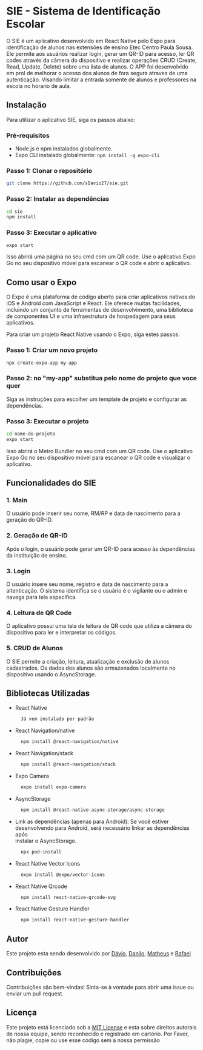 # SIE - Sistema de Identificação Escolar

O SIE é um aplicativo desenvolvido em React Native pelo Expo para identificação de alunos nas extensões de ensino Etec Centro Paula Sousa. Ele permite aos usuários realizar login, gerar um QR-ID para acesso, ler QR codes através da câmera do dispositivo e realizar operações CRUD (Create, Read, Update, Delete) sobre uma lista de alunos. O APP foi desenvolvido em prol de melhorar o acesso dos alunos de fora segura atraves de uma autenticação. Visando limitar a entrada somente de alunos e professores na escola no horario de aula.

## Instalação

Para utilizar o aplicativo SIE, siga os passos abaixo:

### Pré-requisitos

- Node.js e npm instalados globalmente.
- Expo CLI instalado globalmente: `npm install -g expo-cli`

### Passo 1: Clonar o repositório

```bash
git clone https://github.com/sDavio27/sie.git
```

### Passo 2: Instalar as dependências

```bash
cd sie
npm install
```

### Passo 3: Executar o aplicativo

```bash
expo start
```

Isso abrirá uma página no seu cmd com um QR code. Use o aplicativo Expo Go no seu dispositivo móvel para escanear o QR code e abrir o aplicativo.

## Como usar o Expo

O Expo é uma plataforma de código aberto para criar aplicativos nativos do iOS e Android com JavaScript e React. Ele oferece muitas facilidades, incluindo um conjunto de ferramentas de desenvolvimento, uma biblioteca de componentes UI e uma infraestrutura de hospedagem para seus aplicativos.

Para criar um projeto React Native usando o Expo, siga estes passos:

### Passo 1: Criar um novo projeto

```bash
npx create-expo-app my-app
```

### Passo 2: no "my-app" substitua pelo nome do projeto que voce quer


Siga as instruções para escolher um template de projeto e configurar as dependências.

### Passo 3: Executar o projeto

```bash
cd nome-do-projeto
expo start
```

Isso abrirá o Metro Bundler no seu cmd com um QR code. Use o aplicativo Expo Go no seu dispositivo móvel para escanear o QR code e visualizar o aplicativo.

## Funcionalidades do SIE

### 1. Main

O usuário pode inserir seu nome, RM/RP e data de nascimento para a geração do QR-ID.

### 2. Geração de QR-ID

Após o login, o usuário pode gerar um QR-ID para acesso às dependências da instituição de ensino.

### 3. Login

O usuário insere seu nome, registro e data de nascimento para a altenticação. O sistema identifica se o usuário é o vigilante ou o admin e navega para tela especifica.

### 4. Leitura de QR Code

O aplicativo possui uma tela de leitura de QR code que utiliza a câmera do dispositivo para ler e interpretar os códigos.

### 5. CRUD de Alunos

O SIE permite a criação, leitura, atualização e exclusão de alunos cadastrados. Os dados dos alunos são armazenados localmente no dispositivo usando o AsyncStorage.

## Bibliotecas Utilizadas

- React Native
  ```bash
    Já vem instalado por padrão
  ```
- React Navigation/native
  ```bash
    npm install @react-navigation/native
  ```
- React Navigation/stack
  ```bash
    npm install @react-navigation/stack
  ```
- Expo Camera
  ```bash
    expo install expo-camera
  ```
- AsyncStorage
  ```bash
    npm install @react-native-async-storage/async-storage
  ```
- Link as dependências (apenas para Android):
  Se você estiver desenvolvendo para Android, será necessário linkar as dependências após       
  instalar o AsyncStorage.
  ```bash
    npx pod-install
  ```
- React Native Vector Icons
  ```bash
    expo install @expo/vector-icons
  ```
- React Native Qrcode
  ```bash
    npm install react-native-qrcode-svg
  ```
- React Native Gesture Handler
  ```bash
    npm install react-native-gesture-handler
  ```

## Autor

Este projeto esta sendo desenvolvido por [Dávio](https://github.com/seu-usuario), [Danilo](https://github.com/daniloabrantes), [Matheus](https://github.com/MatheusPaula02) e [Rafael](https://github.com/RafaNgk)

## Contribuições

Contribuições são bem-vindas! Sinta-se à vontade para abrir uma issue ou enviar um pull request.

## Licença

Este projeto está licenciado sob a [MIT License](https://opensource.org/licenses/MIT) e esta sobre direitos autorais de nossa equipe, sendo reconhecido e registrado em cartório. Por Favor, não plagie, copie ou use esse código sem a nossa permissão
